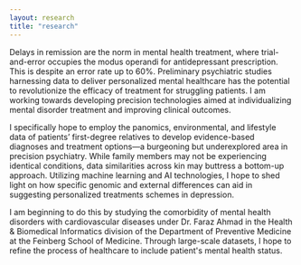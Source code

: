 ```yaml
---
layout: research
title: "research"
---
```


Delays in remission are the norm in mental health treatment, where trial-and-error occupies the modus operandi for antidepressant prescription. This is despite an error rate up to 60%. Preliminary psychiatric studies harnessing data to deliver personalized mental healthcare has the potential to revolutionize the efficacy of treatment for struggling patients. I am working towards developing precision technologies aimed at individualizing mental disorder treatment and improving clinical outcomes.

I specifically hope to employ the panomics, environmental, and lifestyle data of patients’ first-degree relatives to develop evidence-based diagnoses and treatment options—a burgeoning but underexplored area in precision psychiatry. While family members may not be experiencing identical conditions, data similarities across kin may buttress a bottom-up approach. Utilizing machine learning and AI technologies, I hope to shed light on how specific genomic and external differences can aid in suggesting personalized treatments schemes in depression.

I am beginning to do this by studying the comorbidity of mental health disorders with cardiovascular diseases under Dr. Faraz Ahmad in the Health & Biomedical Informatics division of the Department of Preventive Medicine at the Feinberg School of Medicine. Through large-scale datasets, I hope to refine the process of healthcare to include patient's mental health status.